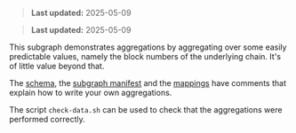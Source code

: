 > **Last updated:** 2025-05-09

> **Last updated:** 2025-05-09

This subgraph demonstrates aggregations by aggregating over some easily predictable values, namely
the block numbers of the underlying chain. It's of little value beyond that.

The [schema](./schema.graphql), the [subgraph manifest](./subgraph.yaml) and the
[mappings](./src/mappings/blocks.ts) have comments that explain how to write your own aggregations.

The script `check-data.sh` can be used to check that the aggregations were performed correctly.
